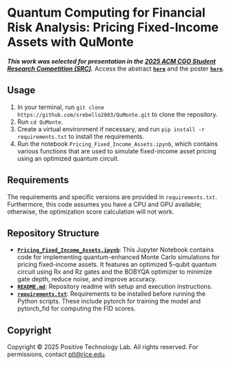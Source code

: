 # Quantum Computing for Financial Risk Analysis: Pricing Fixed-Income Assets with QuMonte

***This work was selected for presentation in the [2025 ACM CGO Student Research Competition (SRC)](https://2025.cgo.org/track/cgo-2025-student-research-competition#event-overview).*** Access the abstract [**`here`**](QuMonte_SRC_Abstract.pdf) and the poster [**`here`**](QuMonte_SRC_Poster.pdf).

## Usage
1. In your terminal, run `git clone https://github.com/srebello2003/QuMonte.git` to clone the repository.
2. Run `cd QuMonte`.
3. Create a virtual environment if necessary, and run `pip install -r requirements.txt` to install the requirements.
4. Run the notebook `Pricing_Fixed_Income_Assets.ipynb`, which contains various functions that are used to simulate fixed-income asset pricing using an optimized quantum circuit.

## Requirements
The requirements and specific versions are provided in `requirements.txt`. Furthermore, this code assumes you have a CPU and GPU available; otherwise, the optimization score calculation will not work.

## Repository Structure
- [**`Pricing_Fixed_Income_Assets.ipynb`**](Pricing_Fixed_Income_Assets.ipynb): This Jupyter Notebook contains code for implementing quantum-enhanced Monte Carlo simulations for pricing fixed-income assets. It features an optimized 5-qubit quantum circuit using Rx and Rz gates and the BOBYQA optimizer to minimize gate depth, reduce noise, and improve accuracy.
- [**`README.md`**](README.md): Repository readme with setup and execution instructions.
- [**`requirements.txt`**](requirements.txt): Requirements to be installed before running the Python scripts. These include pytorch for training the model and pytorch_fid for computing the FID scores.

## Copyright
Copyright © 2025 Positive Technology Lab. All rights reserved. For permissions, contact ptl@rice.edu.
